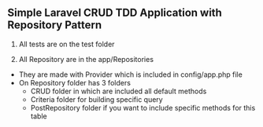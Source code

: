 ## Simple Laravel CRUD TDD Application with Repository Pattern

1. All tests are on the test folder

2. All Repository are in the app/Repositories
<ul>
    <li>They are made with Provider which is included in config/app.php file</li>
    <li>
        On Repository folder has 3 folders
        <ul>
            <li>
                CRUD folder in which are included all default methods
            </li>
            <li>
                Criteria folder for building specific query 
            </li>
            <li>
                PostRepository folder if you want to include specific methods for this table
            </li>
        </ul>
    </li>
</ul>
